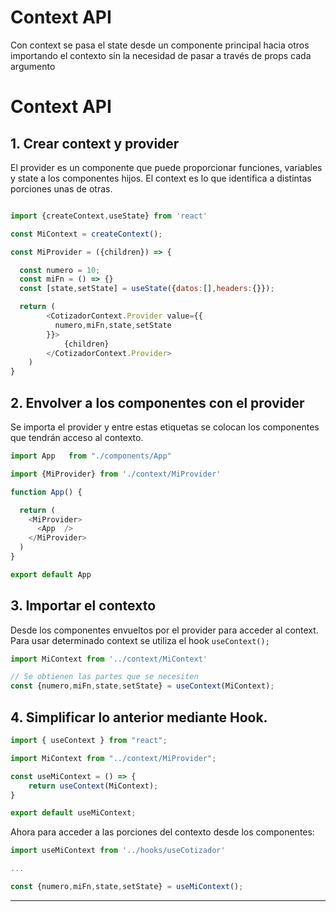 # Context API

Con context se pasa el state desde un componente principal hacia otros importando el contexto sin la necesidad de pasar a través de props cada argumento

# **Context API**

## 1. Crear context y provider

El provider es un componente que puede proporcionar funciones, variables y state a los componentes hijos. El context es lo que identifica a distintas porciones unas de otras.

```js

import {createContext,useState} from 'react'

const MiContext = createContext();

const MiProvider = ({children}) => {

  const numero = 10;
  const miFn = () => {}
  const [state,setState] = useState({datos:[],headers:{}});

  return (
        <CotizadorContext.Provider value={{
          numero,miFn,state,setState
        }}>
            {children}
        </CotizadorContext.Provider>
    )
}
```

## 2. Envolver a los componentes con el provider

Se importa el provider y entre estas etiquetas se colocan los componentes que tendrán acceso al contexto.

```js
import App	 from "./components/App"

import {MiProvider} from './context/MiProvider'

function App() {

  return (
    <MiProvider>
      <App  />
    </MiProvider>
  )
}

export default App
```


## 3. Importar el contexto
Desde los componentes envueltos por el provider para acceder al context.
Para usar determinado context se utiliza el hook ```useContext();```

```js
import MiContext from '../context/MiContext'

// Se obtienen las partes que se necesiten
const {numero,miFn,state,setState} = useContext(MiContext);
```

## 4. Simplificar lo anterior mediante Hook.

```js
import { useContext } from "react";

import MiContext from "../context/MiProvider";

const useMiContext = () => {
    return useContext(MiContext);
}

export default useMiContext;
```

Ahora para acceder a las porciones del contexto desde los componentes:

```js
import useMiContext from '../hooks/useCotizador'

...

const {numero,miFn,state,setState} = useMiContext();
```

---

